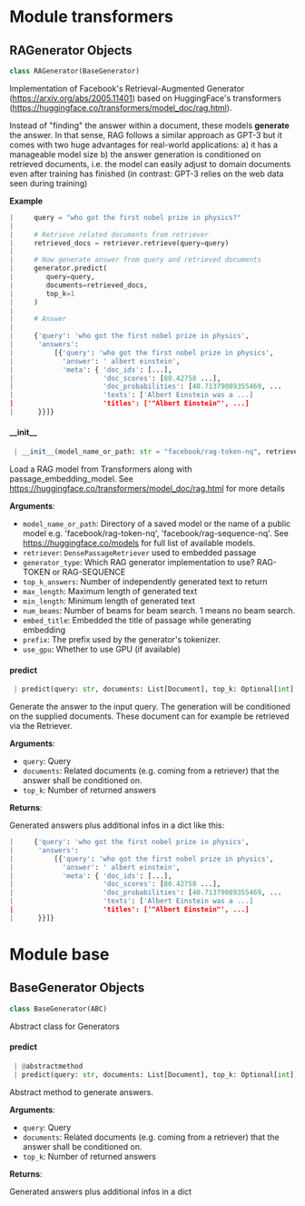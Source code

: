 <a name="transformers"></a>
# Module transformers

<a name="transformers.RAGenerator"></a>
## RAGenerator Objects

```python
class RAGenerator(BaseGenerator)
```

Implementation of Facebook's Retrieval-Augmented Generator (https://arxiv.org/abs/2005.11401) based on
HuggingFace's transformers (https://huggingface.co/transformers/model_doc/rag.html).

Instead of "finding" the answer within a document, these models **generate** the answer.
In that sense, RAG follows a similar approach as GPT-3 but it comes with two huge advantages
for real-world applications:
a) it has a manageable model size
b) the answer generation is conditioned on retrieved documents,
i.e. the model can easily adjust to domain documents even after training has finished
(in contrast: GPT-3 relies on the web data seen during training)

**Example**

```python
|     query = "who got the first nobel prize in physics?"
|
|     # Retrieve related documents from retriever
|     retrieved_docs = retriever.retrieve(query=query)
|
|     # Now generate answer from query and retrieved documents
|     generator.predict(
|        query=query,
|        documents=retrieved_docs,
|        top_k=1
|     )
|
|     # Answer
|
|     {'query': 'who got the first nobel prize in physics',
|      'answers':
|          [{'query': 'who got the first nobel prize in physics',
|            'answer': ' albert einstein',
|            'meta': { 'doc_ids': [...],
|                      'doc_scores': [80.42758 ...],
|                      'doc_probabilities': [40.71379089355469, ...
|                      'texts': ['Albert Einstein was a ...]
|                      'titles': ['"Albert Einstein"', ...]
|      }}]}
```

<a name="transformers.RAGenerator.__init__"></a>
#### \_\_init\_\_

```python
 | __init__(model_name_or_path: str = "facebook/rag-token-nq", retriever: Optional[DensePassageRetriever] = None, generator_type: RAGeneratorType = RAGeneratorType.TOKEN, top_k_answers: int = 2, max_length: int = 200, min_length: int = 2, num_beams: int = 2, embed_title: bool = True, prefix: Optional[str] = None, use_gpu: bool = True)
```

Load a RAG model from Transformers along with passage_embedding_model.
See https://huggingface.co/transformers/model_doc/rag.html for more details

**Arguments**:

- `model_name_or_path`: Directory of a saved model or the name of a public model e.g.
'facebook/rag-token-nq', 'facebook/rag-sequence-nq'.
See https://huggingface.co/models for full list of available models.
- `retriever`: `DensePassageRetriever` used to embedded passage
- `generator_type`: Which RAG generator implementation to use? RAG-TOKEN or RAG-SEQUENCE
- `top_k_answers`: Number of independently generated text to return
- `max_length`: Maximum length of generated text
- `min_length`: Minimum length of generated text
- `num_beams`: Number of beams for beam search. 1 means no beam search.
- `embed_title`: Embedded the title of passage while generating embedding
- `prefix`: The prefix used by the generator's tokenizer.
- `use_gpu`: Whether to use GPU (if available)

<a name="transformers.RAGenerator.predict"></a>
#### predict

```python
 | predict(query: str, documents: List[Document], top_k: Optional[int] = None) -> Dict
```

Generate the answer to the input query. The generation will be conditioned on the supplied documents.
These document can for example be retrieved via the Retriever.

**Arguments**:

- `query`: Query
- `documents`: Related documents (e.g. coming from a retriever) that the answer shall be conditioned on.
- `top_k`: Number of returned answers

**Returns**:

Generated answers plus additional infos in a dict like this:

```python
|     {'query': 'who got the first nobel prize in physics',
|      'answers':
|          [{'query': 'who got the first nobel prize in physics',
|            'answer': ' albert einstein',
|            'meta': { 'doc_ids': [...],
|                      'doc_scores': [80.42758 ...],
|                      'doc_probabilities': [40.71379089355469, ...
|                      'texts': ['Albert Einstein was a ...]
|                      'titles': ['"Albert Einstein"', ...]
|      }}]}
```

<a name="base"></a>
# Module base

<a name="base.BaseGenerator"></a>
## BaseGenerator Objects

```python
class BaseGenerator(ABC)
```

Abstract class for Generators

<a name="base.BaseGenerator.predict"></a>
#### predict

```python
 | @abstractmethod
 | predict(query: str, documents: List[Document], top_k: Optional[int]) -> Dict
```

Abstract method to generate answers.

**Arguments**:

- `query`: Query
- `documents`: Related documents (e.g. coming from a retriever) that the answer shall be conditioned on.
- `top_k`: Number of returned answers

**Returns**:

Generated answers plus additional infos in a dict


